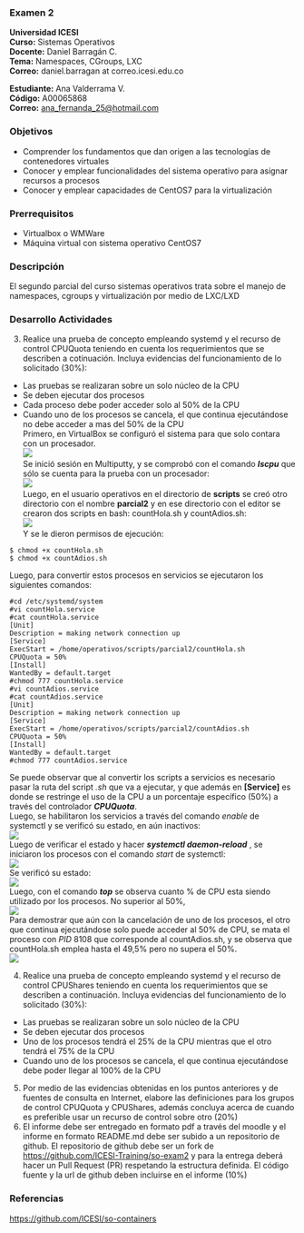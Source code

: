 ### Examen 2
**Universidad ICESI**  
**Curso:** Sistemas Operativos  
**Docente:** Daniel Barragán C.  
**Tema:** Namespaces, CGroups, LXC  
**Correo:** daniel.barragan at correo.icesi.edu.co  
  
  
**Estudiante:** Ana Valderrama V.  
**Código:** A00065868  
**Correo:** ana_fernanda_25@hotmail.com  




### Objetivos
* Comprender los fundamentos que dan origen a las tecnologías de contenedores virtuales
* Conocer y emplear funcionalidades del sistema operativo para asignar recursos a procesos
* Conocer y emplear capacidades de CentOS7 para la virtualización

### Prerrequisitos
* Virtualbox o WMWare
* Máquina virtual con sistema operativo CentOS7

### Descripción
El segundo parcial del curso sistemas operativos trata sobre el manejo de namespaces, cgroups y virtualización por medio de LXC/LXD

### Desarrollo Actividades

3. Realice una prueba de concepto empleando systemd y el recurso de control CPUQuota teniendo en cuenta los requerimientos que se describen a cotinuación. Incluya evidencias del funcionamiento de lo solicitado (30%):
 * Las pruebas se realizaran sobre un solo núcleo de la CPU
 * Se deben ejecutar dos procesos
 * Cada proceso debe poder acceder solo al 50% de la CPU
 * Cuando uno de los procesos se cancela, el que continua ejecutándose no debe acceder a mas del 50% de la CPU  
 Primero, en VirtualBox se configuró el sistema para que solo contara con un procesador.  
 ![][1]  
 Se inició sesión en Multiputty, y se comprobó con el comando ***lscpu*** que sólo se cuenta para la prueba con un procesador:  
 ![][2]  
 Luego, en el usuario operativos en el directorio de **scripts** se creó otro directorio con el nombre **parcial2** y en ese directorio con el editor se crearon dos scripts en bash: countHola.sh y countAdios.sh:  
 ![][3]  
 Y se le dieron permisos de ejecución:  
 ```  
 $ chmod +x countHola.sh  
 $ chmod +x countAdios.sh  
 ```  
 Luego, para convertir estos procesos en servicios se ejecutaron los siguientes comandos: 
 ```  
 #cd /etc/systemd/system  
 #vi countHola.service  
 #cat countHola.service  
 [Unit]  
 Description = making network connection up  
 [Service]  
 ExecStart = /home/operativos/scripts/parcial2/countHola.sh  
 CPUQuota = 50%  
 [Install]  
 WantedBy = default.target  
 #chmod 777 countHola.service  
 #vi countAdios.service  
 #cat countAdios.service  
 [Unit]  
 Description = making network connection up  
 [Service]  
 ExecStart = /home/operativos/scripts/parcial2/countAdios.sh  
 CPUQuota = 50%  
 [Install]  
 WantedBy = default.target  
 #chmod 777 countAdios.service   
 ```  
 Se puede observar que al convertir los scripts a servicios es necesario pasar la ruta del script *.sh* que va a ejecutar, y que además en **[Service]** es donde se restringe el uso de la CPU a un porcentaje específico (50%) a través del controlador ***CPUQuota***.   
 Luego, se habilitaron los servicios a través del comando *enable* de systemctl y se verificó su estado, en aún inactivos:  
 ![][4]  
 Luego de verificar el estado y hacer ***systemctl daemon-reload*** , se iniciaron los procesos con el comando *start* de systemctl:  
 ![][5]  
 Se verificó su estado:  
 ![][6]  
 Luego, con el comando ***top*** se observa cuanto % de CPU esta siendo utilizado por los procesos. No superior al 50%,  
 ![][7]  
 Para demostrar que aún con la cancelación de uno de los procesos, el otro que continua ejecutándose solo puede acceder al 50% de CPU, se mata el proceso con *PID* 8108 que corresponde al countAdios.sh, y se observa que countHola.sh emplea hasta el 49,5% pero no supera el 50%.  
 ![][8]   
 
4.  Realice una prueba de concepto empleando systemd y el recurso de control CPUShares teniendo en cuenta los requerimientos que se describen a continuación. Incluya evidencias del funcionamiento de lo solicitado (30%):
 * Las pruebas se realizaran sobre un solo núcleo de la CPU
 * Se deben ejecutar dos procesos
 * Uno de los procesos tendrá el 25% de la CPU mientras que el otro tendrá el 75% de la CPU
 * Cuando uno de los procesos se cancela, el que continua ejecutándose debe poder llegar al 100% de la CPU
5. Por medio de las evidencias obtenidas en los puntos anteriores y de fuentes de consulta en Internet, elabore las definiciones para los grupos de control CPUQuota y CPUShares, además concluya acerca de cuando es preferible usar un recurso de control sobre otro (20%)
6. El informe debe ser entregado en formato pdf a través del moodle y el informe en formato README.md debe ser subido a un repositorio de github. El repositorio de github debe ser un fork de https://github.com/ICESI-Training/so-exam2 y para la entrega deberá hacer un Pull Request (PR) respetando la estructura definida. El código fuente y la url de github deben incluirse en el informe (10%)  

### Referencias
https://github.com/ICESI/so-containers

[1]: images/Procesador1.PNG  
[2]: images/Procesador2.PNG  
[3]: images/Processes.PNG  
[4]: images/AuthenticationStatus.PNG  
[5]: images/StartProcesses.PNG  
[6]: images/ActiveProcesses.PNG  
[7]: images/CPUusage.PNG  
[8]: images/KillCountAdios.PNG  
